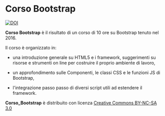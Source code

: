 # Corso Bootstrap

<a href="https://zenodo.org/badge/latestdoi/52438113"><img src="https://zenodo.org/badge/52438113.svg" alt="DOI"></a>

<b>Corso Bootstrap</b> è il risultato di un corso di 10 ore su Bootstrap tenuto nel 2016.

Il corso è organizzato in:

* una introduzione generale su HTML5 e i framework, suggerimenti su risorse e strumenti on line per costruire il proprio ambiente di lavoro,

* un approfondimento sulle Componenti, le classi CSS e le funzioni JS di Bootstrap,

* l'integrazione passo passo di diversi script utili ad estendere il framework.

<b>Corso_Bootstrap</b> è distribuito con licenza [Creative Commons BY-NC-SA 3.0](http://creativecommons.org/licenses/by-nc-sa/3.0/it/deed.it) 
